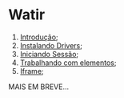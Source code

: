 # Watir

1. [Introdução](https://github.com/brunobatista25/best_archer/blob/master/tests/Watir/01-introducao.md);
2. [Instalando Drivers](https://github.com/brunobatista25/best_archer/blob/master/tests/Watir/02-instalando_drivers.md);
3. [Iniciando Sessão](https://github.com/brunobatista25/best_archer/blob/master/tests/Watir/03-iniciando_sessao.md);
4. [Trabalhando com elementos](https://github.com/brunobatista25/best_archer/blob/master/tests/Watir/04-elementos.md);
5. [Iframe](https://github.com/brunobatista25/best_archer/blob/master/tests/Watir/05-iframe.md);


MAIS EM BREVE...